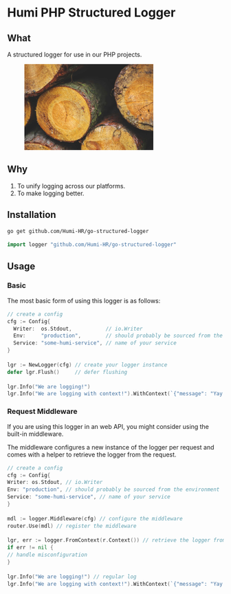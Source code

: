 # Humi PHP Structured Logger

## What

A structured logger for use in our PHP projects.

<figure>
    <img width="300" src="logs.jpg"
         alt="logs">
</figure>

## Why

1. To unify logging across our platforms.
1. To make logging better.

## Installation

```sh
go get github.com/Humi-HR/go-structured-logger
```

```go
import logger "github.com/Humi-HR/go-structured-logger"
```

## Usage

### Basic

The most basic form of using this logger is as follows:

```go
// create a config
cfg := Config{
  Writer:  os.Stdout,           // io.Writer
  Env:     "production",        // should probably be sourced from the environment
  Service: "some-humi-service", // name of your service
}

lgr := NewLogger(cfg) // create your logger instance
defer lgr.Flush()     // defer flushing

lgr.Info("We are logging!")                                                 // regular log
lgr.Info("We are logging with context!").WithContext(`{"message": "Yay!"}`) // log with json context
```

### Request Middleware

If you are using this logger in an web API, you might consider using the built-in middleware.

The middleware configures a new instance of the logger per request and comes with a helper to retrieve the logger from the request.

```go
// create a config
cfg := Config{
Writer: os.Stdout, // io.Writer
Env: "production", // should probably be sourced from the environment
Service: "some-humi-service", // name of your service
}

mdl := logger.Middleware(cfg) // configure the middleware
router.Use(mdl) // register the middleware

lgr, err := logger.FromContext(r.Context()) // retrieve the logger from the request context
if err != nil {
// handle misconfiguration
}

lgr.Info("We are logging!") // regular log
lgr.Info("We are logging with context!").WithContext(`{"message": "Yay!"}`) // log with context
```
